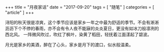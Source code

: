 +++
title = "月夜家话"
date = "2017-09-20"
tags = [ "随笔" ]
categories = [ "article" ]
+++

浔阳的秋天很是凉爽，这个季节应该是家乡一年之中最为舒适的季节。不会有淅淅沥沥下个不停的春雨，亦不会有令人夜不能寐的炎炎夏日，更没有如冰刀般凛冽的西北风。
一阵微风吹过，吹红了枫叶，染黄了稻田，轻抚着江面漾起了碧波。
<!--more-->
月光是家乡的美酒，醉在了心头，家乡是月下的渡口，似水般温柔。
